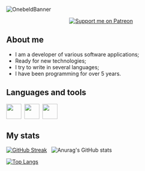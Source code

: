 ![OnebeldBanner](https://github.com/Onebeld/Regul/assets/44552715/1b226c68-9f5d-4553-8819-643a5051ff60)

<div id="badges" align="center">
  <a href="https://patreon.com/Onebeld"><img src="https://img.shields.io/endpoint.svg?url=https%3A%2F%2Fshieldsio-patreon.vercel.app%2Fapi%3Fusername%3DOnebeld%26type%3Dpatrons&style=for-the-badge" alt="Support me on Patreon" /></a>
</div>

<div id="badges_1" align="center">
  <img src="https://komarev.com/ghpvc/?username=onebeld&style=flat-square&color=blue" align="center" alt=""/>
</div>

## About me
- I am a developer of various software applications;
- Ready for new technologies;
- I try to write in several languages;
- I have been programming for over 5 years.

## Languages and tools
<img src="https://cdn.jsdelivr.net/gh/devicons/devicon/icons/csharp/csharp-original.svg" width="40" height="40" />&nbsp;
<img src="https://cdn.jsdelivr.net/gh/devicons/devicon/icons/dotnetcore/dotnetcore-original.svg" width="40" height="40" />&nbsp;
<img src="https://cdn.jsdelivr.net/gh/devicons/devicon/icons/rust/rust-plain.svg" width="40" height="40" />

## My stats

[![GitHub Streak](https://streak-stats.demolab.com?user=Onebeld&theme=dark&border_radius=8)](https://git.io/streak-stats)
&nbsp;
![Anurag's GitHub stats](https://github-readme-stats.vercel.app/api?username=onebeld&show_icons=true&theme=dark)

[![Top Langs](https://github-readme-stats.vercel.app/api/top-langs/?username=onebeld&theme=dark)](https://github.com/anuraghazra/github-readme-stats)

<!--
**Onebeld/Onebeld** is a ✨ _special_ ✨ repository because its `README.md` (this file) appears on your GitHub profile.

Here are some ideas to get you started:

- 🔭 I’m currently working on ...
- 🌱 I’m currently learning ...
- 👯 I’m looking to collaborate on ...
- 🤔 I’m looking for help with ...
- 💬 Ask me about ...
- 📫 How to reach me: ...
- 😄 Pronouns: ...
- ⚡ Fun fact: ...
-->

